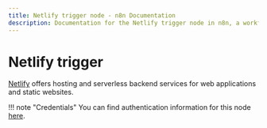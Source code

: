 ```yaml
---
title: Netlify trigger node - n8n Documentation
description: Documentation for the Netlify trigger node in n8n, a workflow automation platform. Includes details of operations and configuration, and links to examples and credentials information.
---
```


# Netlify trigger

[Netlify](https://netlify.com/) offers hosting and serverless backend services for web applications and static websites.

!!! note "Credentials"
    You can find authentication information for this node [here](/integrations/builtin/credentials/netlify/).

